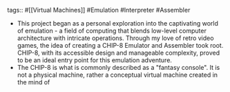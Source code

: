 tags:: #[[Virtual Machines]] #Emulation #Interpreter #Assembler

- This project began as a personal exploration into the captivating world of emulation - a field of computing that blends low-level computer architecture with intricate operations. Through my love of retro video games, the idea of creating a CHIP-8 Emulator and Assembler took root. CHIP-8, with its accessible design and manageable complexity, proved to be an ideal entry point for this emulation adventure.
- The CHIP-8 is what is commonly described as a "fantasy console". It is not a physical machine, rather a conceptual virtual machine created in the mind of